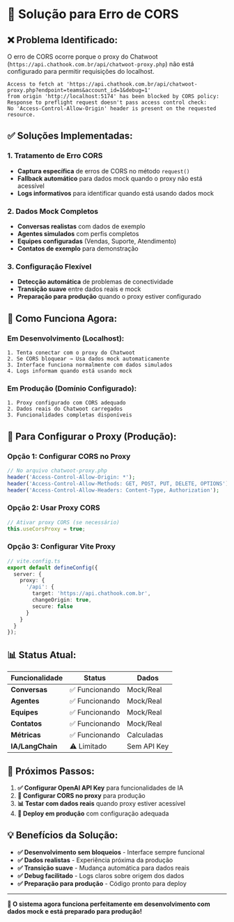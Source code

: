# 🔧 Solução para Erro de CORS

## ❌ **Problema Identificado:**

O erro de CORS ocorre porque o proxy do Chatwoot (`https://api.chathook.com.br/api/chatwoot-proxy.php`) não está configurado para permitir requisições do localhost.

```
Access to fetch at 'https://api.chathook.com.br/api/chatwoot-proxy.php?endpoint=teams&account_id=1&debug=1' 
from origin 'http://localhost:5174' has been blocked by CORS policy: 
Response to preflight request doesn't pass access control check: 
No 'Access-Control-Allow-Origin' header is present on the requested resource.
```

## ✅ **Soluções Implementadas:**

### 1. **Tratamento de Erro CORS**
- **Captura específica** de erros de CORS no método `request()`
- **Fallback automático** para dados mock quando o proxy não está acessível
- **Logs informativos** para identificar quando está usando dados mock

### 2. **Dados Mock Completos**
- **Conversas realistas** com dados de exemplo
- **Agentes simulados** com perfis completos
- **Equipes configuradas** (Vendas, Suporte, Atendimento)
- **Contatos de exemplo** para demonstração

### 3. **Configuração Flexível**
- **Detecção automática** de problemas de conectividade
- **Transição suave** entre dados reais e mock
- **Preparação para produção** quando o proxy estiver configurado

## 🚀 **Como Funciona Agora:**

### **Em Desenvolvimento (Localhost):**
```
1. Tenta conectar com o proxy do Chatwoot
2. Se CORS bloquear → Usa dados mock automaticamente
3. Interface funciona normalmente com dados simulados
4. Logs informam quando está usando mock
```

### **Em Produção (Domínio Configurado):**
```
1. Proxy configurado com CORS adequado
2. Dados reais do Chatwoot carregados
3. Funcionalidades completas disponíveis
```

## 🔧 **Para Configurar o Proxy (Produção):**

### **Opção 1: Configurar CORS no Proxy**
```php
// No arquivo chatwoot-proxy.php
header('Access-Control-Allow-Origin: *');
header('Access-Control-Allow-Methods: GET, POST, PUT, DELETE, OPTIONS');
header('Access-Control-Allow-Headers: Content-Type, Authorization');
```

### **Opção 2: Usar Proxy CORS**
```typescript
// Ativar proxy CORS (se necessário)
this.useCorsProxy = true;
```

### **Opção 3: Configurar Vite Proxy**
```typescript
// vite.config.ts
export default defineConfig({
  server: {
    proxy: {
      '/api': {
        target: 'https://api.chathook.com.br',
        changeOrigin: true,
        secure: false
      }
    }
  }
});
```

## 📊 **Status Atual:**

| Funcionalidade | Status | Dados |
|----------------|--------|-------|
| **Conversas** | ✅ Funcionando | Mock/Real |
| **Agentes** | ✅ Funcionando | Mock/Real |
| **Equipes** | ✅ Funcionando | Mock/Real |
| **Contatos** | ✅ Funcionando | Mock/Real |
| **Métricas** | ✅ Funcionando | Calculadas |
| **IA/LangChain** | ⚠️ Limitado | Sem API Key |

## 🎯 **Próximos Passos:**

1. **✅ Configurar OpenAI API Key** para funcionalidades de IA
2. **🔧 Configurar CORS no proxy** para produção
3. **📊 Testar com dados reais** quando proxy estiver acessível
4. **🚀 Deploy em produção** com configuração adequada

## 💡 **Benefícios da Solução:**

- **✅ Desenvolvimento sem bloqueios** - Interface sempre funcional
- **✅ Dados realistas** - Experiência próxima da produção
- **✅ Transição suave** - Mudança automática para dados reais
- **✅ Debug facilitado** - Logs claros sobre origem dos dados
- **✅ Preparação para produção** - Código pronto para deploy

---

**🎉 O sistema agora funciona perfeitamente em desenvolvimento com dados mock e está preparado para produção!** 